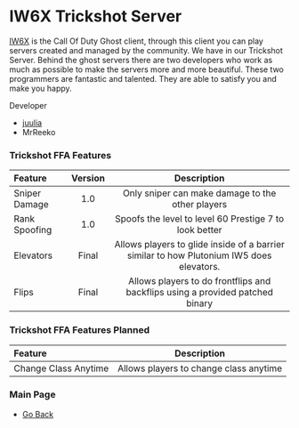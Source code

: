 # IW6X Trickshot Server
[IW6X](https://github.com/XLabsProject/iw6x-client) is the Call Of Duty Ghost client, through this client you can play servers created and managed by the community. We have in our Trickshot Server. Behind the ghost servers there are two developers who work as much as possible to make the servers more and more beautiful. These two programmers are fantastic and talented. They are able to satisfy you and make you happy.

Developer
- [juulia](https://twitter.com/juuI_ia)
- MrReeko

### Trickshot FFA Features
| Feature | Version | Description |
| :------------ |:---------------:|:---------------:|
|Sniper Damage| 1.0 | Only sniper can make damage to the other players|
|Rank Spoofing| 1.0 | Spoofs the level to level 60 Prestige 7 to look better|
|Elevators| Final | Allows players to glide inside of a barrier similar to how Plutonium IW5 does elevators.|
|Flips| Final | Allows players to do frontflips and backflips using a provided patched binary|

### Trickshot FFA Features Planned

| Feature  | Description |
| :------------ |:---------------:|
|Change Class Anytime | Allows players to change class anytime |

### Main Page
- [Go Back](https://github.com/DoktorSAS/Sorex/blob/main/README.md)
